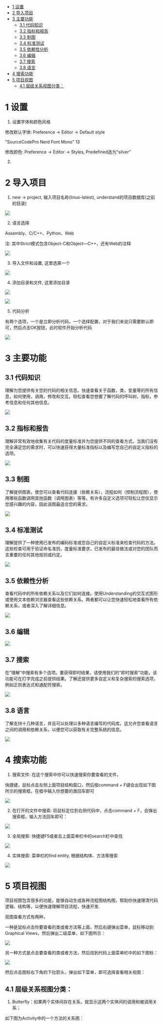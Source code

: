 
<!-- @import "[TOC]" {cmd="toc" depthFrom=1 depthTo=6 orderedList=false} -->

<!-- code_chunk_output -->

* [1 设置](#1-设置)
* [2 导入项目](#2-导入项目)
* [3 主要功能](#3-主要功能)
	* [3.1 代码知识](#31-代码知识)
	* [3.2 指标和报告](#32-指标和报告)
	* [3.3 制图](#33-制图)
	* [3.4 标准测试](#34-标准测试)
	* [3.5 依赖性分析](#35-依赖性分析)
	* [3.6 编辑](#36-编辑)
	* [3.7 搜索](#37-搜索)
	* [3.8 语言](#38-语言)
* [4 搜索功能](#4-搜索功能)
* [5 项目视图](#5-项目视图)
	* [4.1 层级关系视图分类：](#41-层级关系视图分类)

<!-- /code_chunk_output -->

# 1 设置

1. 设置字体和颜色风格

修改默认字体: Preference → Editor → Default style 

"SourceCodePro Nerd Font Mono" 13

修改颜色: Preference → Editor → Styles, Predefined选为"silver"

2. 

# 2 导入项目

1. new → project, 输入项目名称(linux\-latest), understand的项目数据库(之前的目录)

![](./images/2019-05-31-09-50-12.png)

2. 语言选择

Assembly、C/C\+\+、Python、Web

注: 其中Strict模式包含Object-C和Object—C\+\+，还有Web的注释

![](./images/2019-05-31-09-53-57.png)

3. 导入文件和设置, 这里选第一个

![](./images/2019-05-31-09-54-38.png)

4. 添加目录和文件, 这里添加目录

![](./images/2019-05-31-09-55-35.png)

![](./images/2019-05-31-09-56-09.png)

5. 代码分析

有两个选项，一个是立即分析代码，一个选择配置，对于我们来说只需要默认即可，然后点击OK按钮，此时软件开始分析代码

![](./images/2019-05-31-09-56-44.png)

# 3 主要功能

## 3.1 代码知识

理解为您提供有关您的代码的相关信息。快速查看关于函数，类，变量等的所有信息，如何使用，调用，修改和交互。轻松查看您想要了解代码的呼叫树，指标，参考信息和任何其他信息。

![](./images/2019-05-31-11-10-24.png)

## 3.2 指标和报告

理解非常有效地收集有关代码的度量标准并为您提供不同的查看方式。当我们没有完全满足您的需求时，可以快速获得大量标准指标以及编写您自己的自定义指标的选项。

![](./images/2019-05-31-11-10-44.png)

## 3.3 制图

了解提供图表，使您可以查看代码连接（依赖关系），流程如何（控制流程图），使用哪些函数调用其他函数（调用图表）等等。有许多自定义选项可轻松让您仅显示您感兴趣的内容，因此该图最适合您的需求。

![](./images/2019-05-31-11-11-04.png)

## 3.4 标准测试

理解提供了一种使用已发布的编码标准或您自己的自定义标准来检查代码的方法。这些检查可用于验证命名准则，度量标准要求，已发布的最佳做法或对您的团队而言重要的任何其他规则或约定。

![](./images/2019-05-31-11-11-25.png)

## 3.5 依赖性分析

查看代码中的所有依赖关系以及它们如何连接。使用Understanding的交互式图形或使用文本依赖浏览器查看这些依赖关系。两者都可以让您快速轻松地查看所有依赖关系，或者深入了解详细信息。

![](./images/2019-05-31-11-11-46.png)

## 3.6 编辑

![](./images/2019-05-31-11-12-02.png)

## 3.7 搜索

在“理解”中搜索有多个选项。要获得即时结果，请使用我们的“即时搜索”功能，该功能可在打字完成之前提供结果。了解还提供更多自定义和复杂搜索的搜索选项，例如正则表达式和通配符搜索。

![](./images/2019-05-31-11-12-20.png)

## 3.8 语言

了解支持十几种语言，并且可以处理以多种语言编写的代码库。这允许您查看语言之间的调用和依赖关系，以便您可以获取有关完整系统的信息。

![](./images/2019-05-31-11-12-40.png)

# 4 搜索功能

1. 搜索文件: 在这个搜索中你可以快速搜索你要查看的文件，

快捷键，鼠标点击左侧上面项目结构窗口，然后按command + F键会出现如下图所示的搜索框，在框中输入你想要的类回车即可

![](./images/2019-05-31-10-15-15.png)

2. 在打开的文件中搜索: 将鼠标定位到右侧代码中，点击command + F，会弹出搜索框，输入方法回车即可：

![](./images/2019-05-31-10-18-33.png)

3. 全局搜索: 快捷键F5或者去上面菜单栏中的search栏中查找

![](./images/2019-05-31-10-22-08.png)

4. 实体搜索: 菜单栏的find entity, 根据结构体、方法等搜索

![](./images/2019-05-31-10-27-56.png)

# 5 项目视图

项目视图包含很多的功能，能够自动生成各种流程图结构图，帮助你快速理清代码逻辑、结构等，以便快速理解项目流程，快速开发.

视图查看方式有两种，

一种是鼠标点击你要查看的类或者方法等上面，然后右键弹出菜单，鼠标移动到Graphical Views，然后弹出二级菜单，如下图所示：

![](./images/2019-05-31-10-33-33.png)

另一种方式是点击要查看的类或者方法，然后找到代码上面菜单栏中的如下图标：

![](./images/2019-05-31-10-36-18.png)

然后点击图标右下角的下拉箭头，弹出如下菜单，即可选择查看相关视图：

## 4.1 层级关系视图分类：

1. Butterfly：如果两个实体间存在关系，就显示这两个实体间的调用和被调用关系；

如下图为Activity中的一个方法的关系图：

